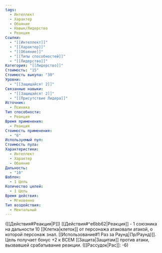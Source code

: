 ```yaml
---
tags:
  - Интеллект
  - Характер
  - Обаяние
  - Навык/Лидерство
  - Реакция
Ссылки:
  - "[[Интеллект]]"
  - "[[Характер]]"
  - "[[Обаяние]]"
  - "[[Типы способностей]]"
  - "[[Лидерство]]"
Категория: "[[Лидерство]]"
Стоимость: "15"
Стоимость выкупа: "30"
Уровни:
  - "[[Защищайся! 2]]"
Связанные навыки:
  - "[[Защищайся! 2]]"
  - "[[Присутствие Лидера]]"
Источник:
  - Психика
Тип способности:
  - Реакция
Время применения:
  - Реакция
Стоимость применения:
  - "6"
Используемый пул: 
Стоимость пула: 
Характеристики:
  - Интеллект
  - Характер
  - Обаяние
Дальность:
  - "10"
Шаблон:
  - 1 Цель
Количество целей:
  - 1 Цель
Время действия:
  - Мгновенно
Тип воздействия:
  - Ментальный
---
```

([[Действия#Реакция|Р]]) [[Действия#^e6bb62|Реакция]] - 1 союзника на дальности 10 [[Клетка|клеток]] от персонажа атаковали атакой, о которой персонаж знал. [[Использование#1 Раз за Раунд|(1р/Раунд)]]. Цель получает бонус +2 к ВСЕМ [[Защита|Защитам]] против атаки, вызвавшей срабатывание реакции. ([[Рассудок|Рас]]: -6)